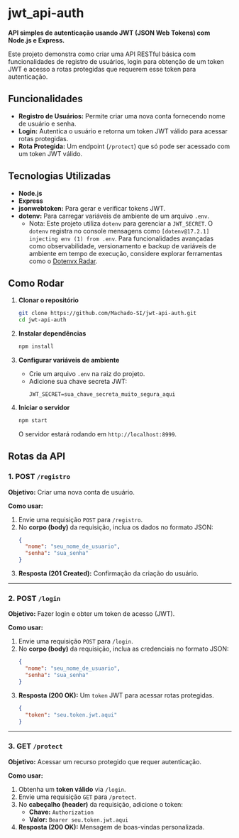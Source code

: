# jwt_api-auth

**API simples de autenticação usando JWT (JSON Web Tokens) com Node.js e Express.**

Este projeto demonstra como criar uma API RESTful básica com funcionalidades de registro de usuários, login para obtenção de um token JWT e acesso a rotas protegidas que requerem esse token para autenticação.

##  Funcionalidades

- **Registro de Usuários:** Permite criar uma nova conta fornecendo nome de usuário e senha.
- **Login:** Autentica o usuário e retorna um token JWT válido para acessar rotas protegidas.
- **Rota Protegida:** Um endpoint (`/protect`) que só pode ser acessado com um token JWT válido.

##  Tecnologias Utilizadas

- **Node.js**
- **Express**
- **jsonwebtoken:** Para gerar e verificar tokens JWT.
- **dotenv:** Para carregar variáveis de ambiente de um arquivo `.env`.
    *   Nota: Este projeto utiliza `dotenv` para gerenciar a `JWT_SECRET`. O `dotenv` registra no console mensagens como `[dotenv@17.2.1] injecting env (1) from .env`. Para funcionalidades avançadas como observabilidade, versionamento e backup de variáveis de ambiente em tempo de execução, considere explorar ferramentas como o [Dotenvx Radar](https://dotenvx.com/radar).

##  Como Rodar

1.  **Clonar o repositório**
    ```bash
    git clone https://github.com/Machado-SI/jwt-api-auth.git
    cd jwt-api-auth
    ```

2.  **Instalar dependências**
    ```bash
    npm install
    ```

3.  **Configurar variáveis de ambiente**
    *   Crie um arquivo `.env` na raiz do projeto.
    *   Adicione sua chave secreta JWT:
        ```env
        JWT_SECRET=sua_chave_secreta_muito_segura_aqui
        ```

4.  **Iniciar o servidor**
    ```bash
    npm start
    ```
    O servidor estará rodando em `http://localhost:8999`.

##  Rotas da API

### 1. POST `/registro`
**Objetivo:** Criar uma nova conta de usuário.

**Como usar:**
1.  Envie uma requisição `POST` para `/registro`.
2.  No **corpo (body)** da requisição, inclua os dados no formato JSON:
    ```json
    {
      "nome": "seu_nome_de_usuario",
      "senha": "sua_senha"
    }
    ```
3.  **Resposta (201 Created):** Confirmação da criação do usuário.

---

### 2. POST `/login`
**Objetivo:** Fazer login e obter um token de acesso (JWT).

**Como usar:**
1.  Envie uma requisição `POST` para `/login`.
2.  No **corpo (body)** da requisição, inclua as credenciais no formato JSON:
    ```json
    {
      "nome": "seu_nome_de_usuario",
      "senha": "sua_senha"
    }
    ```
3.  **Resposta (200 OK):** Um `token` JWT para acessar rotas protegidas.
    ```json
    {
      "token": "seu.token.jwt.aqui"
    }
    ```

---

### 3. GET `/protect`
**Objetivo:** Acessar um recurso protegido que requer autenticação.

**Como usar:**
1.  Obtenha um **token válido** via `/login`.
2.  Envie uma requisição `GET` para `/protect`.
3.  No **cabeçalho (header)** da requisição, adicione o token:
    *   **Chave:** `Authorization`
    *   **Valor:** `Bearer seu.token.jwt.aqui`
4.  **Resposta (200 OK):** Mensagem de boas-vindas personalizada.
